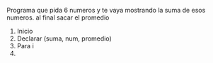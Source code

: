 Programa que pida 6 numeros y te vaya mostrando la suma de esos numeros. al final sacar el promedio

1. Inicio
2. Declarar (suma, num, promedio)
3. Para i
4. 
